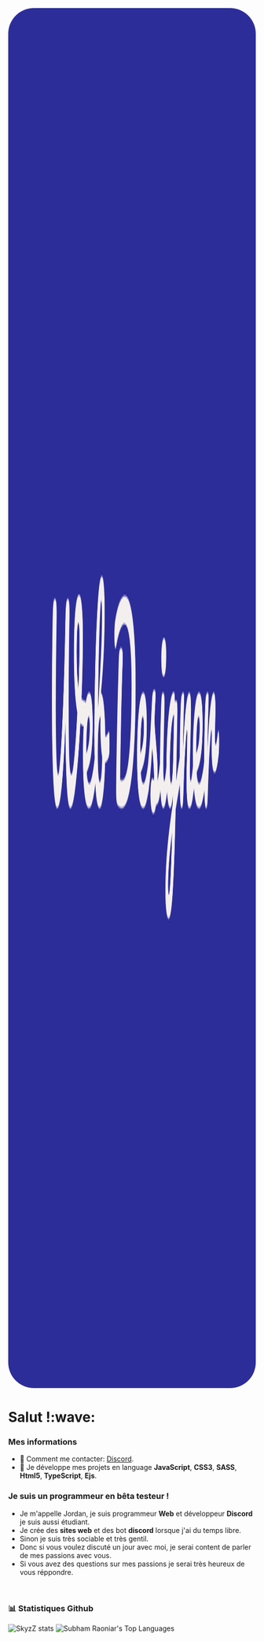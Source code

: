 <img src="./githubBannerWebdesigner.png" style="height: 70vh;width: 100%;border-radius: 52px;">

<h1>Salut !:wave:</h1>

### Mes informations
- 🔭 Comment me contacter: [Discord](https://discord.gg/zSb5MCub3k).
- 🌱 Je développe mes projets en language __JavaScript__, __CSS3__, __SASS__, __Html5__, __TypeScript__, __Ejs__.

### Je suis un programmeur en bêta testeur !
- Je m'appelle Jordan, je suis programmeur **Web** et développeur **Discord** je suis aussi étudiant.
- Je crée des **sites web** et des bot **discord** lorsque j'ai du temps libre.
- Sinon je suis très sociable et très gentil.
- Donc si vous voulez discuté un jour avec moi, je serai content de parler de mes passions avec vous.
- Si vous avez des questions sur mes passions je serai très heureux de vous réppondre.
<br>

### 📊 Statistiques Github 

<img alt="SkyzZ stats" src="https://github-readme-stats.vercel.app/api?username=SkyzZ-dev&show_icons=true&count_private=true&theme=react&hide_border=true&bg_color=0D1117"/></a>
 <img alt="Subham Raoniar's Top Languages" src="https://github-readme-stats.vercel.app/api/top-langs/?username=SkyzZ-dev&langs_count=8&count_private=true&layout=compact&theme=react&hide_border=true&bg_color=0D1117"/></a>
